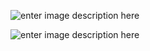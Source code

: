 ![enter image description here](https://lh3.googleusercontent.com/0AGpjTh-nmCbU8-8NOlbhSwO1egkwptEcpIg5kfzhUgV2NMo-nRSmbBqgQ_T5WmXlsfFvkIxmRanBQ=s111)

![enter image description here](https://lh3.googleusercontent.com/ijw4in8wsdu-HZrdG4nvZXHf_3zZNpVHaLxX5O5-BdDIglB5Vfddcd1Lws0ulDrHjIyEfSLizgeAug)
<!--stackedit_data:
eyJoaXN0b3J5IjpbOTA3MDExODc2LC0yMDg4NzQ2NjEyLDczMD
k5ODExNl19
-->